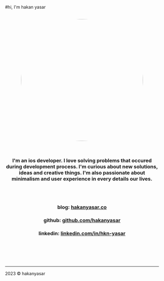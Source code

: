 #hi, I'm hakan yasar
<br><br>

<p align="center">
<img src="https://user-images.githubusercontent.com/6243566/212996083-e915d011-bbf8-4e7a-85d2-e9f4dbf3cb78.png" height="400" width="400" style="border-radius:50%" >
</p>
  
<br>
<h3 align="center">
I'm an ios developer. I love solving problems that occured during development process. I'm curious about new solutions, ideas and creative things. I'm also passionate about minimalism and user experience in every details our lives. 
</h3>

<br><br>


<h3 align="center">blog: <a href="https://www.hakanyasar.co/" align="center">hakanyasar.co</a> </h3>
<h3 align="center">github: <a href="https://github.com/hakanyasar" align="center">github.com/hakanyasar</a> </h3>
<h3 align="center">linkedin: <a href="https://www.linkedin.com/in/hkn-yasar/" align="center">linkedin.com/in/hkn-yasar</a> </h3>
<br><br><br><br>

---
2023 © hakanyasar
